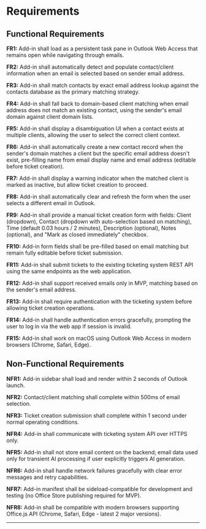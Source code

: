 # Requirements

## Functional Requirements

**FR1:** Add-in shall load as a persistent task pane in Outlook Web Access that remains open while navigating through emails.

**FR2:** Add-in shall automatically detect and populate contact/client information when an email is selected based on sender email address.

**FR3:** Add-in shall match contacts by exact email address lookup against the contacts database as the primary matching strategy.

**FR4:** Add-in shall fall back to domain-based client matching when email address does not match an existing contact, using the sender's email domain against client domain lists.

**FR5:** Add-in shall display a disambiguation UI when a contact exists at multiple clients, allowing the user to select the correct client context.

**FR6:** Add-in shall automatically create a new contact record when the sender's domain matches a client but the specific email address doesn't exist, pre-filling name from email display name and email address (editable before ticket creation).

**FR7:** Add-in shall display a warning indicator when the matched client is marked as inactive, but allow ticket creation to proceed.

**FR8:** Add-in shall automatically clear and refresh the form when the user selects a different email in Outlook.

**FR9:** Add-in shall provide a manual ticket creation form with fields: Client (dropdown), Contact (dropdown with auto-selection based on matching), Time (default 0.03 hours / 2 minutes), Description (optional), Notes (optional), and "Mark as closed immediately" checkbox.

**FR10:** Add-in form fields shall be pre-filled based on email matching but remain fully editable before ticket submission.

**FR11:** Add-in shall submit tickets to the existing ticketing system REST API using the same endpoints as the web application.

**FR12:** Add-in shall support received emails only in MVP, matching based on the sender's email address.

**FR13:** Add-in shall require authentication with the ticketing system before allowing ticket creation operations.

**FR14:** Add-in shall handle authentication errors gracefully, prompting the user to log in via the web app if session is invalid.

**FR15:** Add-in shall work on macOS using Outlook Web Access in modern browsers (Chrome, Safari, Edge).

## Non-Functional Requirements

**NFR1:** Add-in sidebar shall load and render within 2 seconds of Outlook launch.

**NFR2:** Contact/client matching shall complete within 500ms of email selection.

**NFR3:** Ticket creation submission shall complete within 1 second under normal operating conditions.

**NFR4:** Add-in shall communicate with ticketing system API over HTTPS only.

**NFR5:** Add-in shall not store email content on the backend; email data used only for transient AI processing if user explicitly triggers AI generation.

**NFR6:** Add-in shall handle network failures gracefully with clear error messages and retry capabilities.

**NFR7:** Add-in manifest shall be sideload-compatible for development and testing (no Office Store publishing required for MVP).

**NFR8:** Add-in shall be compatible with modern browsers supporting Office.js API (Chrome, Safari, Edge - latest 2 major versions).

---
